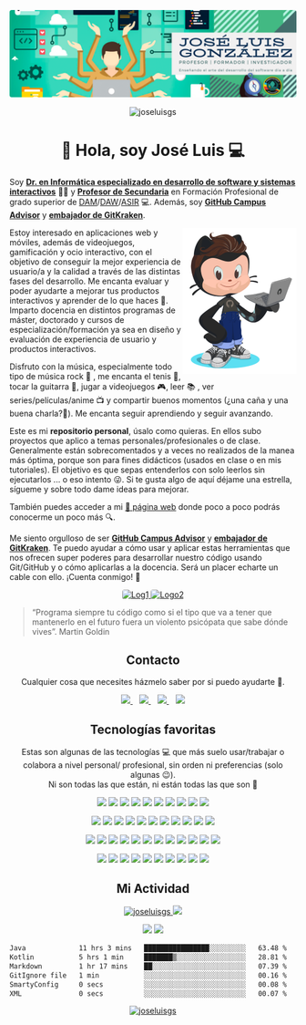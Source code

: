 <p align="center">
  <a href="https://joseluisgs.github.io/" target="_blank">
    <img loading="lazy" style="border-radius: 0.25rem;" 
      src="./images/GitHub.png" alt="Logo" 
      borderRadius='1rem' boxShadow = '0 5px 18px rgba(0,0,0,0.3)'>
  </a>
</p>

<p align="center"> 
  <img src="https://komarev.com/ghpvc/?username=joseluisgs&label=Profile%20views&color=42b983&style=flat" alt="joseluisgs" />
</p>

<h1 align="center">👋 Hola, soy José Luis 💻 </h1>

Soy [**Dr. en Informática especializado en desarrollo de software y sistemas interactivos**](https://joseluisgs.github.io/info/investigacion/tesis.html) 👨‍🎓 y [**Profesor de Secundaria**](https://informaticacifpvg.netlify.app/) en Formación Profesional de grado superior de [DAM](https://www.todofp.es/que-como-y-donde-estudiar/que-estudiar/familia/loe/informatica-comunicaciones/des-aplicaciones-multiplataforma.html)/[DAW](https://www.todofp.es/que-como-y-donde-estudiar/que-estudiar/familia/loe/informatica-comunicaciones/des-aplicaciones-web.html)/[ASIR](https://www.todofp.es/que-como-y-donde-estudiar/que-estudiar/familia/loe/informatica-comunicaciones/admin-sist-informaticos-red.html) 💻. Además, soy [**GitHub Campus Advisor**](https://education.github.com/teachers/advisors) y [**embajador de GitKraken**](https://www.gitkraken.com/invite/wdJ7HntT).

<img align="right" src="./images/octogato.png" width=200 />

Estoy interesado en aplicaciones web y móviles, además de videojuegos, gamificación y ocio interactivo, con el objetivo de conseguir la mejor experiencia de usuario/a y la calidad a través de las distintas fases del desarrollo. Me encanta evaluar y poder ayudarte a mejorar tus productos interactivos y aprender de lo que haces 🙂. Imparto docencia en distintos programas de máster, doctorado y cursos de especialización/formación ya sea en diseño y evaluación de experiencia de usuario y productos interactivos.

Disfruto con la música, especialmente todo tipo de música rock :musical_note: , me encanta el tenis 🎾, tocar la guitarra 🎸, jugar a videojuegos 🎮, leer 📚 , ver series/películas/anime 📺 y compartir buenos momentos (¿una caña y una buena charla?🍺). Me encanta seguir aprendiendo y seguir avanzando.

Este es mi **repositorio personal**, úsalo como quieras. En ellos subo proyectos que aplico a temas personales/profesionales o de clase. Generalmente están sobrecomentados y a veces no realizados de la manea más óptima, porque son para fines didácticos (usados en clase o en mis tutoriales). El objetivo es que sepas entenderlos con solo leerlos sin ejecutarlos ... o eso intento :stuck_out_tongue_winking_eye:. Si te gusta algo de aquí déjame una estrella, sígueme y sobre todo dame ideas para mejorar.

También puedes acceder a mi <a href="https://joseluisgs.github.io/" target="_blank">🚀 página web</a> donde poco a poco podrás conocerme un poco más :mag:.

Me siento orgulloso de ser [**GitHub Campus Advisor**](https://education.github.com/teachers/advisors) y [**embajador de GitKraken**](https://www.gitkraken.com/invite/wdJ7HntT). Te puedo ayudar a cómo usar y aplicar estas herramientas que nos ofrecen super poderes para desarrollar nuestro código usando Git/GitHub y o cómo aplicarlas a la docencia. Será un placer echarte un cable con ello. ¡Cuenta conmigo! 💪

<p align="center">
 <a href="https://education.github.com/teachers/advisors" target="_blank"> 
    <img loading="lazy" style="border-radius: 0.25rem;" 
      src="https://i.ytimg.com/vi/uWsXEmaM3PA/maxresdefault.jpg" alt="Log1" height="150"
      borderRadius='1rem' boxShadow = '0 5px 18px rgba(0,0,0,0.3)'>
  </a>
  <a href="https://gitkraken.link/joseluisgs" target="_blank"> 
    <img loading="lazy" style="border-radius: 0.25rem;" 
      src="https://i.imgur.com/sTDaBTu.png" alt="Logo2" height="150"
      borderRadius='1rem' boxShadow = '0 5px 18px rgba(0,0,0,0.3)'>
  </a>
</p>

> “Programa siempre tu código como si el tipo que va a tener que mantenerlo en el futuro fuera un violento psicópata que sabe dónde vives”. Martin Goldin

<h2 align="center">Contacto</h2>
<p align="center">
  Cualquier cosa que necesites házmelo saber por si puedo ayudarte 💬.
</p>
<p align="center">
    <a href="https://joseluisgs.github.io/" target="_blank">
        <img loading="lazy" src="https://joseluisgs.github.io/favicon.png" 
    height="60">
    </a> &nbsp;&nbsp;
    <a href="https://github.com/joseluisgs" target="_blank">
        <img loading="lazy" src="https://distreau.com/github.svg" 
    height="60">
    </a> &nbsp;&nbsp;
    <a href="https://twitter.com/joseluisgonsan" target="_blank">
        <img loading="lazy" src="https://i.imgur.com/U4Uiaef.png" 
    height="60">
    </a> &nbsp;&nbsp;
    <a href="https://www.linkedin.com/in/joseluisgonsan" target="_blank">
        <img loading="lazy" src="https://upload.wikimedia.org/wikipedia/commons/thumb/c/ca/LinkedIn_logo_initials.png/768px-LinkedIn_logo_initials.png" 
    height="60">
    </a>  
</p>

<h2 align="center">Tecnologías favoritas</h2>
<p align="center">
Estas son algunas de las tecnologías 💻 que más suelo usar/trabajar o colabora a nivel personal/ profesional, sin orden ni preferencias (solo algunas 😉). 
  <br>Ni son todas las que están, ni están todas las que son 🤔
</p>

<p align="center">
  <img loading="lazy" src="https://distreau.com/github.svg" 
  height="45">
  <img loading="lazy" src="https://upload.wikimedia.org/wikipedia/commons/thumb/9/99/Unofficial_JavaScript_logo_2.svg/480px-Unofficial_JavaScript_logo_2.svg.png" 
  height="45">
  <img loading="lazy" src="https://upload.wikimedia.org/wikipedia/commons/thumb/4/4c/Typescript_logo_2020.svg/1200px-Typescript_logo_2020.svg.png" 
  height="45">
  <img loading="lazy" src="https://upload.wikimedia.org/wikipedia/commons/thumb/9/95/Vue.js_Logo_2.svg/1184px-Vue.js_Logo_2.svg.png" 
    height="45">
  <img loading="lazy" src="https://pluspng.com/img-png/nodejs-logo-png-node-js-development-296.png" 
  height="45">
  <img loading="lazy" src="https://miro.medium.com/max/650/1*zzvdRmHGGXONZpuQ2FeqsQ.png" 
  height="45">
  <img loading="lazy" src="https://user-images.githubusercontent.com/674621/71187801-14e60a80-2280-11ea-94c9-e56576f76baf.png" 
  height="45">
  <img loading="lazy" src="https://resources.jetbrains.com/storage/products/intellij-idea/img/meta/intellij-idea_logo_300x300.png" 
  height="45">
  <img loading="lazy" src="https://www.docker.com/sites/default/files/d8/2019-07/vertical-logo-monochromatic.png" 
  height="45">
  <img loading="lazy" src="https://materiageek.com/wp-content/uploads/2020/10/GitKraken-7.4.0-Descargar-gratis.png" 
  height="45">
</p>

<p align="center">
  <img loading="lazy" src="https://upload.wikimedia.org/wikipedia/commons/thumb/6/61/HTML5_logo_and_wordmark.svg/512px-HTML5_logo_and_wordmark.svg.png" 
  height="45">
  <img loading="lazy" src="https://upload.wikimedia.org/wikipedia/commons/thumb/d/d5/CSS3_logo_and_wordmark.svg/1200px-CSS3_logo_and_wordmark.svg.png" 
  height="45">
  <img loading="lazy" src="https://seeklogo.com/images/T/tailwind-css-logo-5AD4175897-seeklogo.com.png" 
  height="45">
   <img loading="lazy" src="https://windicss.org/assets/logo.svg" 
  height="45">
  <img loading="lazy" src="https://39ntbr6g.media.zestyio.com/bulma-logo.d4899f96e1858d7c1e61787a9f72ea96.png" 
  height="45">
  <img loading="lazy" src="https://cdn.worldvectorlogo.com/logos/bootstrap-5-1.svg" 
  height="45">
  <img loading="lazy" src="https://seeklogo.com/images/J/jest-logo-F9901EBBF7-seeklogo.com.png" 
  height="45">
  <img loading="lazy" src="https://i.imgur.com/4yUfcBm.png" 
  height="45">
  <img loading="lazy" src="https://pbs.twimg.com/profile_images/1376544345080401922/-xDfgN_X_400x400.jpg" 
  height="45">
  <img loading="lazy" src="https://image.flaticon.com/icons/png/512/873/873120.png" 
  height="45">
  <img loading="lazy" src="https://cdn.worldvectorlogo.com/logos/netlify.svg" 
  height="45">
</p>

<p align="center">
  <img loading="lazy" src="https://img.icons8.com/color/452/google-firebase-console.png" 
  height="45">
  <img loading="lazy" src="https://cdn.worldvectorlogo.com/logos/mongodb-icon-1.svg" 
  height="45">
  <img loading="lazy" src="https://ionicframework.com/img/meta/logo.png" 
  height="45">
  <img loading="lazy" src="https://v0-17.quasar-framework.org/images/quasar-logo-big.png" 
  height="45">
  <img loading="lazy" src="https://oruga.io/logo.png" 
  height="45">
  <img loading="lazy" src="https://upload.wikimedia.org/wikipedia/commons/thumb/9/91/Electron_Software_Framework_Logo.svg/2048px-Electron_Software_Framework_Logo.svg.png" 
  height="45">
  <img loading="lazy" src="https://d33wubrfki0l68.cloudfront.net/ddd72aa8248a5c2f77429b9496e6e3e4da2a4e26/8afc0/logo.svg" 
  height="45">
  <img loading="lazy" src="https://logodownload.org/wp-content/uploads/2015/05/android-logo-7-1.png" 
  height="45">
  <img loading="lazy" src="https://www.jetbrains.com/academy/img/icon-kotlin-new.svg" 
  height="45">
  <img loading="lazy" src="https://nuxtjs.org/design-kit/colored-logo.svg" 
  height="45">
  <img loading="lazy" src="https://vuepress.vuejs.org/hero.png" 
  height="45">
  <img loading="lazy" src="https://seeklogo.com/images/P/postman-logo-F43375A2EB-seeklogo.com.png" 
  height="45">
</p>

<p align="center">
  <img loading="lazy" src="https://upload.wikimedia.org/wikipedia/commons/4/4f/NativeScript_logo.png" 
  height="45">
  <img loading="lazy" src="https://upload.wikimedia.org/wikipedia/commons/thumb/2/27/PHP-logo.svg/800px-PHP-logo.svg.png" 
  height="45">
  <img loading="lazy" src="https://upload.wikimedia.org/wikipedia/commons/thumb/9/9a/Laravel.svg/1200px-Laravel.svg.png" 
  height="45">
  <img loading="lazy" src="https://www.sommelierdecafe.com/2019/wp-content/uploads/2009/06/java-logo1-1.png" 
  height="45">
  <img loading="lazy" src="https://cdn.worldvectorlogo.com/logos/mariadb.svg" 
  height="45">
  <img loading="lazy" src="https://miro.medium.com/max/300/1*J9d-VtiLfN9APIQgWTP9ow.png" 
  height="45">
  <img loading="lazy" src="https://seeklogo.com/images/C/c-sharp-c-logo-02F17714BA-seeklogo.com.png" 
  height="45">
  <img loading="lazy" src="https://upload.wikimedia.org/wikipedia/commons/thumb/9/98/Apache_NetBeans_Logo.svg/1776px-Apache_NetBeans_Logo.svg.png" 
  height="45">
  <img loading="lazy" src="https://cdn.worldvectorlogo.com/logos/unity-69.svg" 
  height="45">
  <img loading="lazy" src="https://upload.wikimedia.org/wikipedia/commons/thumb/b/b5/DBeaver_logo.svg/1024px-DBeaver_logo.svg.png" 
  height="45">
</p>

<h2 align="center">Mi Actividad</h2>

<p align="center">
  <a href="https://github-readme-stats.vercel.app/api?username=joseluisgs&show_icons=true&theme=vue">
    <img loading="lazy" src="https://github-readme-stats.vercel.app/api?username=joseluisgs&show_icons=true&theme=vue" height="175" alt="joseluisgs"/>
  </a> 
   <a href="https://github-readme-stats.vercel.app/api/top-langs/?username=joseluisgs&theme=vue&layout=compact">
    <img loading="lazy" src="https://github-readme-stats.vercel.app/api/top-langs/?username=joseluisgs&theme=vue&layout=compact" height="175"/>
  </a> 
</p>

<p align="center">
  <img src="https://wakatime.com/share/@32eb50dd-eea7-4883-8349-298accb92677/71cb70c1-65f1-444c-ad0c-0a149202edb8.svg"height= 300></img>
  <img src="https://wakatime.com/share/@32eb50dd-eea7-4883-8349-298accb92677/500e3925-7a9a-4b00-afed-a867410bea12.svg" height= 300></img>

<!--START_SECTION:waka-->

```text
Java             11 hrs 3 mins   ████████████████░░░░░░░░░   63.48 %
Kotlin           5 hrs 1 min     ███████▒░░░░░░░░░░░░░░░░░   28.81 %
Markdown         1 hr 17 mins    ██░░░░░░░░░░░░░░░░░░░░░░░   07.39 %
GitIgnore file   1 min           ░░░░░░░░░░░░░░░░░░░░░░░░░   00.16 %
SmartyConfig     0 secs          ░░░░░░░░░░░░░░░░░░░░░░░░░   00.08 %
XML              0 secs          ░░░░░░░░░░░░░░░░░░░░░░░░░   00.07 %
```

<!--END_SECTION:waka-->

</p>

<p align="center">
 <a href="https://github.com/ryo-ma/github-profile-trophy"><img src="https://github-profile-trophy.vercel.app/?username=joseluisgs" alt="joseluisgs" height= 175/></a>
</p>

<!--
![Estadisticas](https://github-readme-stats.vercel.app/api?username=joseluisgs&show_icons=true&theme=vue)
![Estadisticas](https://github-readme-stats.vercel.app/api?username=joseluisgs&show_icons=true&theme=highcontrast)
![Top Langs](https://github-readme-stats.vercel.app/api/top-langs/?username=joseluisgs&theme=vue&layout=compact)
-->
<!--
Recursos
https://github.com/anuraghazra/github-readme-stats/blob/master/themes/README.md
https://rahuldkjain.github.io/gh-profile-readme-generator/
**joseluisgs/joseluisgs** is a ✨ _special_ ✨ repository because its `README.md` (this file) appears on your GitHub profile.

Here are some ideas to get you started: a tener en cuenta

- 🔭 I’m currently working on ...
- 🌱 I’m currently learning ...
- 👯 I’m looking to collaborate on ...
- 🤔 I’m looking for help with ...
- 💬 Ask me about ...
- 📫 How to reach me: ...
- 😄 Pronouns: ...
- ⚡ Fun fact: ...
-->

